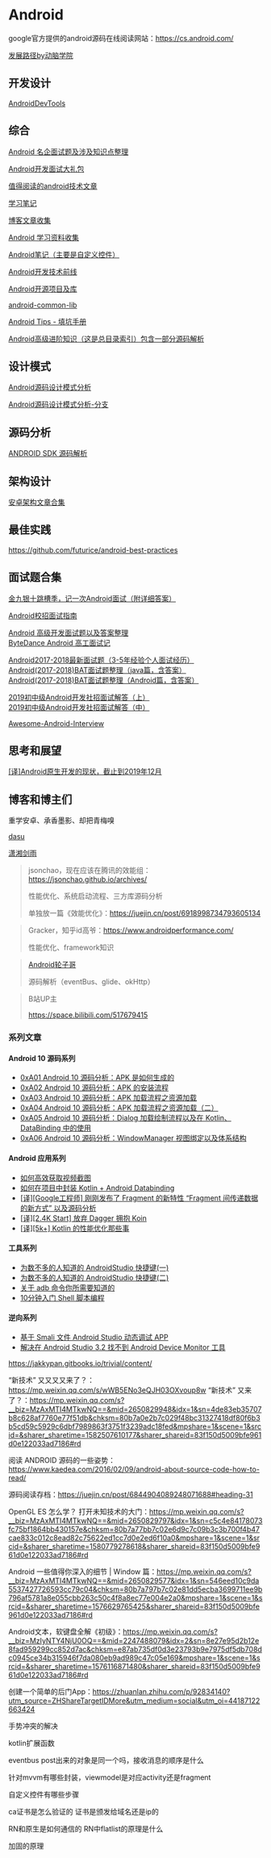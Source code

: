 # Android

google官方提供的android源码在线阅读网站：https://cs.android.com/

[发展路径by动脑学院](http://naotu.baidu.com/file/ef0ba1de6bb36752c349591bfcae265b?qq-pf-to=pcqq.c2c)

## 开发设计

[AndroidDevTools](https://github.com/inferjay/AndroidDevTools)

## 综合
[Android 名企面试题及涉及知识点整理](https://github.com/Mr-YangCheng/ForAndroidInterview)

[Android开发面试大礼包](https://github.com/hujiaweibujidao/AndroidInterviews)

[值得阅读的android技术文章](https://github.com/zmywly8866/Worth-Reading-the-Android-technical-articles)

[学习笔记](https://github.com/GeniusVJR/LearningNotes)

[博客文章收集](https://github.com/ZQiang94/Andriod-collect-blogs)

[Android 学习资料收集](https://github.com/Freelander/Android_Data)

[Android笔记（主要是自定义控件）](https://github.com/GcsSloop/AndroidNote)

[Android开发技术前线](https://github.com/hehonghui/android-tech-frontier)

[Android开源项目及库](https://github.com/Tim9Liu9/TimLiu-Android)

[android-common-lib](https://github.com/Trinea/android-common)

[Android Tips - 填坑手册](https://github.com/tangqi92/Android-Tips)

[Android高级进阶知识（这是总目录索引）包含一部分源码解析](https://www.jianshu.com/p/0680be542f6e)

## 设计模式
[Android源码设计模式分析](https://github.com/simple-android-framework/android_design_patterns_analysis)

[Android源码设计模式分析-分支](https://github.com/simple-android-framework-exchange/android_design_patterns_analysis)

## 源码分析
[ANDROID SDK 源码解析](https://github.com/LittleFriendsGroup/AndroidSdkSourceAnalysis)

## 架构设计

[安卓架构文章合集](https://github.com/CameloeAnthony/AndroidArchitectureCollection)

## 最佳实践
https://github.com/futurice/android-best-practices

## 面试题合集

[金九银十跳槽季，记一次Android面试（附详细答案）](https://juejin.im/post/5d8b9387f265da5ba12cd2f0#heading-4)

[ Android校招面试指南](https://lrh1993.gitbooks.io/android_interview_guide/content/)

[Android 高级开发面试题以及答案整理](https://juejin.im/post/5c8b1bd56fb9a049e12b1692#heading-11)  
[ByteDance Android 高工面试记](https://juejin.im/entry/5c9c6ad35188252c49505d8c)

[Android2017-2018最新面试题（3-5年经验个人面试经历）](https://www.jianshu.com/p/de11b16946f4)  
[Android(2017-2018)BAT面试题整理（java篇，含答案）](https://www.jianshu.com/p/7de76a9646fc)  
[Android(2017-2018)BAT面试题整理（Android篇，含答案）](https://www.jianshu.com/p/4115bcf9f92e)

[2019初中级Android开发社招面试解答（上）](https://juejin.im/post/5c8211fee51d453a136e36b0)  
[2019初中级Android开发社招面试解答（中）](https://juejin.im/post/5c85cead5188257c6703af47#heading-31)

[Awesome-Android-Interview](https://github.com/JsonChao/Awesome-Android-Interview)

## 思考和展望

[[译]Android原生开发的现状，截止到2019年12月](https://juejin.im/post/5e0eb606f265da5d0d435b88#heading-11)

## 博客和博主们

重学安卓、承香墨影、却把青梅嗅

[dasu](https://www.cnblogs.com/dasusu/)

[潇湘剑雨](https://yq.aliyun.com/users/gnwvk6v2cgzi4/?spm=a2c4e.11155435.0.0.1c3146d99IBIx3&p=2)

> jsonchao，现在应该在腾讯的效能组：https://jsonchao.github.io/archives/
>
> 性能优化、系统启动流程、三方库源码分析
>
> 单独放一篇《效能优化》：https://juejin.cn/post/6918998734793605134

> Gracker，知乎id高爷：https://www.androidperformance.com/
>
> 性能优化、framework知识

> [Android轮子哥](https://www.jianshu.com/u/f7bb67d86765)
>
> 源码解析（eventBus、glide、okHttp）

> B站UP主
>
> https://space.bilibili.com/517679415

### 系列文章

#### Android 10 源码系列

- [0xA01 Android 10 源码分析：APK 是如何生成的](https://juejin.im/post/5e4366c3f265da57397e1189)
- [0xA02 Android 10 源码分析：APK 的安装流程](https://juejin.im/post/5e5a1e6a6fb9a07cb427d8cd)
- [0xA03 Android 10 源码分析：APK 加载流程之资源加载](https://juejin.im/post/5e6c8c14f265da574b792a1a)
- [0xA04 Android 10 源码分析：APK 加载流程之资源加载（二）](https://juejin.im/post/5e7f0f2c51882573c4676bc7)
- [0xA05 Android 10 源码分析：Dialog 加载绘制流程以及在 Kotlin、DataBinding 中的使用](https://juejin.im/post/5e9199db6fb9a03c7916f635)
- [0xA06 Android 10 源码分析：WindowManager 视图绑定以及体系结构](https://juejin.im/post/5ead0b865188256d545fd2f8)

#### Android 应用系列

- [如何高效获取视频截图](https://juejin.im/post/5d11d8835188251c10631ffd)
- [如何在项目中封装 Kotlin + Android Databinding](https://juejin.im/post/5e9c434a51882573663f6cc6)
- [[译\][Google工程师] 刚刚发布了 Fragment 的新特性 “Fragment 间传递数据的新方式” 以及源码分析](https://juejin.im/post/5eb58da05188256d6d6bb248)
- [[译\][2.4K Start] 放弃 Dagger 拥抱 Koin](https://juejin.im/post/5ebc1eb8e51d454dcf45744e?utm_source=gold_browser_extension)
- [[译\][5k+] Kotlin 的性能优化那些事](https://juejin.im/post/5ec0f3afe51d454db11f8a94#heading-7)

#### 工具系列

- [为数不多的人知道的 AndroidStudio 快捷键(一)](https://juejin.im/post/5df4933e518825126e639d62)
- [为数不多的人知道的 AndroidStudio 快捷键(二)](https://juejin.im/post/5df986d66fb9a016613903da)
- [关于 adb 命令你所需要知道的](https://juejin.im/post/5d57cfff51882505a87a8526)
- [10分钟入门 Shell 脚本编程](https://juejin.im/post/5a6378055188253dc332130a)

#### 逆向系列

- [基于 Smali 文件 Android Studio 动态调试 APP](https://juejin.im/post/5c8ce8b76fb9a049e30900bf)
- [解决在 Android Studio 3.2 找不到 Android Device Monitor 工具](https://juejin.im/post/5c556ff7f265da2dbe02ba3c)



https://jakkypan.gitbooks.io/trivial/content/


“新技术” 又又又又来了？：https://mp.weixin.qq.com/s/wWB5ENo3eQJH03OXvoup8w
“新技术” 又来了？：https://mp.weixin.qq.com/s?__biz=MzAxMTI4MTkwNQ==&mid=2650829948&idx=1&sn=4de83eb35707b8c628af7760e77f51db&chksm=80b7a0e2b7c029f48bc31327418df80f6b3b5cd59c5929c6dbf7989863f3751f3239adc18fed&mpshare=1&scene=1&srcid=&sharer_sharetime=1582507610177&sharer_shareid=83f150d5009bfe961d0e122033ad7186#rd

阅读 ANDROID 源码的一些姿势：https://www.kaedea.com/2016/02/09/android-about-source-code-how-to-read/

源码阅读存档：https://juejin.cn/post/6844904089248071688#heading-31

OpenGL ES 怎么学？ 打开未知技术的大门：https://mp.weixin.qq.com/s?__biz=MzAxMTI4MTkwNQ==&mid=2650829797&idx=1&sn=c5c4e84178073fc75bf1864bb430157e&chksm=80b7a77bb7c02e6d9c7c09b3c3b700f4b47cae833c012c8ead82c75622ed1cc7d0e2ed6f10a0&mpshare=1&scene=1&srcid=&sharer_sharetime=1580779278618&sharer_shareid=83f150d5009bfe961d0e122033ad7186#rd

Android 一些值得你深入的细节 | Window 篇：https://mp.weixin.qq.com/s?__biz=MzAxMTI4MTkwNQ==&mid=2650829577&idx=1&sn=546eed10c9da5537427726593cc79c04&chksm=80b7a797b7c02e81dd5ecba3699711ee9b796af5781a8e055cbb263c50c4f8a8ec77e004e2a0&mpshare=1&scene=1&srcid=&sharer_sharetime=1576629765425&sharer_shareid=83f150d5009bfe961d0e122033ad7186#rd

Android文本，软键盘全解《初级》：https://mp.weixin.qq.com/s?__biz=MzIyNTY4NjU0OQ==&mid=2247488079&idx=2&sn=8e27e95d2b12e8fad959299cc852d7ac&chksm=e87ab735df0d3e23793b9e7975df5db708dc0945ce34b315946f7da080eb9ad989c47c05e169&mpshare=1&scene=1&srcid=&sharer_sharetime=1576116871480&sharer_shareid=83f150d5009bfe961d0e122033ad7186#rd

创建一个简单的后门App：https://zhuanlan.zhihu.com/p/92834140?utm_source=ZHShareTargetIDMore&utm_medium=social&utm_oi=44187122663424

手势冲突的解决

kotlin扩展函数

eventbus post出来的对象是同一个吗，接收消息的顺序是什么

针对mvvm有哪些封装，viewmodel是对应activity还是fragment

自定义控件有哪些步骤

ca证书是怎么验证的  证书是颁发给域名还是ip的

RN和原生是如何通信的  RN中flatlist的原理是什么

加固的原理
